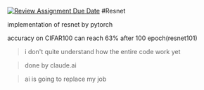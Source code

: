 [![Review Assignment Due Date](https://classroom.github.com/assets/deadline-readme-button-24ddc0f5d75046c5622901739e7c5dd533143b0c8e959d652212380cedb1ea36.svg)](https://classroom.github.com/a/9e_U2VEe)
#Resnet

implementation of resnet by pytorch

accuracy on CIFAR100 can reach 63% after 100 epoch(resnet101)

> i don't quite understand how the entire code work yet

> done by claude.ai

> ai is going to replace my job

